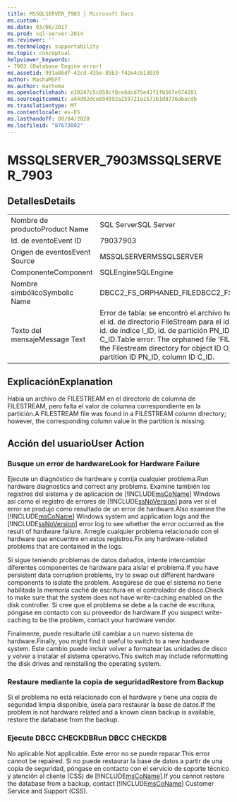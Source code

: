 ```yaml
---
title: MSSQLSERVER_7903 | Microsoft Docs
ms.custom: ''
ms.date: 03/06/2017
ms.prod: sql-server-2014
ms.reviewer: ''
ms.technology: supportability
ms.topic: conceptual
helpviewer_keywords:
- 7903 (Database Engine error)
ms.assetid: 991a86df-42cd-435e-85b3-f42e4cb13039
author: MashaMSFT
ms.author: mathoma
ms.openlocfilehash: e30247c5c858cf8ce6dcd75e41f1fb567e974201
ms.sourcegitcommit: ad4d92dce894592a259721a1571b1d8736abacdb
ms.translationtype: MT
ms.contentlocale: es-ES
ms.lasthandoff: 08/04/2020
ms.locfileid: "87673002"
---
```

# <a name="mssqlserver_7903"></a><span data-ttu-id="b8f90-102">MSSQLSERVER_7903</span><span class="sxs-lookup"><span data-stu-id="b8f90-102">MSSQLSERVER_7903</span></span>
    
## <a name="details"></a><span data-ttu-id="b8f90-103">Detalles</span><span class="sxs-lookup"><span data-stu-id="b8f90-103">Details</span></span>  
  
|||  
|-|-|  
|<span data-ttu-id="b8f90-104">Nombre de producto</span><span class="sxs-lookup"><span data-stu-id="b8f90-104">Product Name</span></span>|<span data-ttu-id="b8f90-105">SQL Server</span><span class="sxs-lookup"><span data-stu-id="b8f90-105">SQL Server</span></span>|  
|<span data-ttu-id="b8f90-106">Id. de evento</span><span class="sxs-lookup"><span data-stu-id="b8f90-106">Event ID</span></span>|<span data-ttu-id="b8f90-107">7903</span><span class="sxs-lookup"><span data-stu-id="b8f90-107">7903</span></span>|  
|<span data-ttu-id="b8f90-108">Origen de eventos</span><span class="sxs-lookup"><span data-stu-id="b8f90-108">Event Source</span></span>|<span data-ttu-id="b8f90-109">MSSQLSERVER</span><span class="sxs-lookup"><span data-stu-id="b8f90-109">MSSQLSERVER</span></span>|  
|<span data-ttu-id="b8f90-110">Componente</span><span class="sxs-lookup"><span data-stu-id="b8f90-110">Component</span></span>|<span data-ttu-id="b8f90-111">SQLEngine</span><span class="sxs-lookup"><span data-stu-id="b8f90-111">SQLEngine</span></span>|  
|<span data-ttu-id="b8f90-112">Nombre simbólico</span><span class="sxs-lookup"><span data-stu-id="b8f90-112">Symbolic Name</span></span>|<span data-ttu-id="b8f90-113">DBCC2_FS_ORPHANED_FILE</span><span class="sxs-lookup"><span data-stu-id="b8f90-113">DBCC2_FS_ORPHANED_FILE</span></span>|  
|<span data-ttu-id="b8f90-114">Texto del mensaje</span><span class="sxs-lookup"><span data-stu-id="b8f90-114">Message Text</span></span>|<span data-ttu-id="b8f90-115">Error de tabla: se encontró el archivo huérfano "FILE" en el id. de directorio FileStream para el id. de objeto O_ID, id. de índice I_ID, id. de partición PN_ID e id. de columna C_ID.</span><span class="sxs-lookup"><span data-stu-id="b8f90-115">Table error: The orphaned file 'FILE' was found in the Filestream directory for object ID O_ID, index ID I_ID, partition ID PN_ID, column ID C_ID.</span></span>|  
  
## <a name="explanation"></a><span data-ttu-id="b8f90-116">Explicación</span><span class="sxs-lookup"><span data-stu-id="b8f90-116">Explanation</span></span>  
 <span data-ttu-id="b8f90-117">Había un archivo de FILESTREAM en el directorio de columna de FILESTREAM, pero falta el valor de columna correspondiente en la partición.</span><span class="sxs-lookup"><span data-stu-id="b8f90-117">A FILESTREAM file was found in a FILESTREAM column directory; however, the corresponding column value in the partition is missing.</span></span>  
  
## <a name="user-action"></a><span data-ttu-id="b8f90-118">Acción del usuario</span><span class="sxs-lookup"><span data-stu-id="b8f90-118">User Action</span></span>  
  
### <a name="look-for-hardware-failure"></a><span data-ttu-id="b8f90-119">Busque un error de hardware</span><span class="sxs-lookup"><span data-stu-id="b8f90-119">Look for Hardware Failure</span></span>  
 <span data-ttu-id="b8f90-120">Ejecute un diagnóstico de hardware y corrija cualquier problema.</span><span class="sxs-lookup"><span data-stu-id="b8f90-120">Run hardware diagnostics and correct any problems.</span></span> <span data-ttu-id="b8f90-121">Examine también los registros del sistema y de aplicación de [!INCLUDE[msCoName](../../includes/msconame-md.md)] Windows así como el registro de errores de [!INCLUDE[ssNoVersion](../../includes/ssnoversion-md.md)] para ver si el error se produjo como resultado de un error de hardware.</span><span class="sxs-lookup"><span data-stu-id="b8f90-121">Also examine the [!INCLUDE[msCoName](../../includes/msconame-md.md)] Windows system and application logs and the [!INCLUDE[ssNoVersion](../../includes/ssnoversion-md.md)] error log to see whether the error occurred as the result of hardware failure.</span></span> <span data-ttu-id="b8f90-122">Arregle cualquier problema relacionado con el hardware que encuentre en estos registros.</span><span class="sxs-lookup"><span data-stu-id="b8f90-122">Fix any hardware-related problems that are contained in the logs.</span></span>  
  
 <span data-ttu-id="b8f90-123">Si sigue teniendo problemas de datos dañados, intente intercambiar diferentes componentes de hardware para aislar el problema.</span><span class="sxs-lookup"><span data-stu-id="b8f90-123">If you have persistent data corruption problems, try to swap out different hardware components to isolate the problem.</span></span> <span data-ttu-id="b8f90-124">Asegúrese de que el sistema no tiene habilitada la memoria caché de escritura en el controlador de disco.</span><span class="sxs-lookup"><span data-stu-id="b8f90-124">Check to make sure that the system does not have write-caching enabled on the disk controller.</span></span> <span data-ttu-id="b8f90-125">Si cree que el problema se debe a la caché de escritura, póngase en contacto con su proveedor de hardware.</span><span class="sxs-lookup"><span data-stu-id="b8f90-125">If you suspect write-caching to be the problem, contact your hardware vendor.</span></span>  
  
 <span data-ttu-id="b8f90-126">Finalmente, puede resultarle útil cambiar a un nuevo sistema de hardware.</span><span class="sxs-lookup"><span data-stu-id="b8f90-126">Finally, you might find it useful to switch to a new hardware system.</span></span> <span data-ttu-id="b8f90-127">Este cambio puede incluir volver a formatear las unidades de disco y volver a instalar el sistema operativo.</span><span class="sxs-lookup"><span data-stu-id="b8f90-127">This switch may include reformatting the disk drives and reinstalling the operating system.</span></span>  
  
### <a name="restore-from-backup"></a><span data-ttu-id="b8f90-128">Restaure mediante la copia de seguridad</span><span class="sxs-lookup"><span data-stu-id="b8f90-128">Restore from Backup</span></span>  
 <span data-ttu-id="b8f90-129">Si el problema no está relacionado con el hardware y tiene una copia de seguridad limpia disponible, úsela para restaurar la base de datos.</span><span class="sxs-lookup"><span data-stu-id="b8f90-129">If the problem is not hardware related and a known clean backup is available, restore the database from the backup.</span></span>  
  
### <a name="run-dbcc-checkdb"></a><span data-ttu-id="b8f90-130">Ejecute DBCC CHECKDB</span><span class="sxs-lookup"><span data-stu-id="b8f90-130">Run DBCC CHECKDB</span></span>  
 <span data-ttu-id="b8f90-131">No aplicable.</span><span class="sxs-lookup"><span data-stu-id="b8f90-131">Not applicable.</span></span> <span data-ttu-id="b8f90-132">Este error no se puede reparar.</span><span class="sxs-lookup"><span data-stu-id="b8f90-132">This error cannot be repaired.</span></span> <span data-ttu-id="b8f90-133">Si no puede restaurar la base de datos a partir de una copia de seguridad, póngase en contacto con el servicio de soporte técnico y atención al cliente (CSS) de [!INCLUDE[msCoName](../../includes/msconame-md.md)].</span><span class="sxs-lookup"><span data-stu-id="b8f90-133">If you cannot restore the database from a backup, contact [!INCLUDE[msCoName](../../includes/msconame-md.md)] Customer Service and Support (CSS).</span></span>  
  
  
